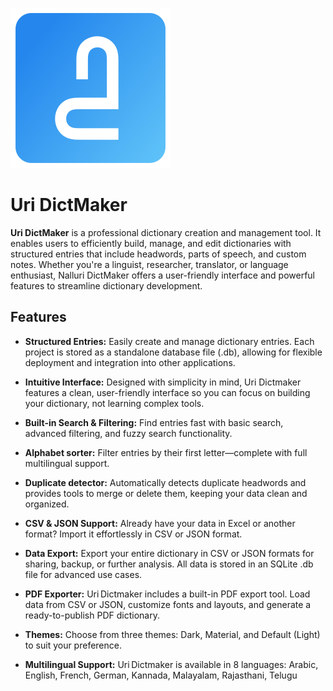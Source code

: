 ![App Icon](https://github.com/projectpacha/uri/blob/main/icons/app_icon.png)

# Uri DictMaker

**Uri DictMaker** is a professional dictionary creation and management tool. It enables users to efficiently build, manage, and edit dictionaries with structured entries that include headwords, parts of speech, and custom notes. Whether you're a linguist, researcher, translator, or language enthusiast, Nalluri DictMaker offers a user-friendly interface and powerful features to streamline dictionary development.

## Features

- **Structured Entries:** Easily create and manage dictionary entries. Each project is stored as a standalone database file (.db), allowing for flexible deployment and integration into other applications.

- **Intuitive Interface:** Designed with simplicity in mind, Uri Dictmaker features a clean, user-friendly interface so you can focus on building your dictionary, not learning complex tools.

- **Built-in Search & Filtering:** Find entries fast with basic search, advanced filtering, and fuzzy search functionality.

- **Alphabet sorter:** Filter entries by their first letter—complete with full multilingual support.

- **Duplicate detector:** Automatically detects duplicate headwords and provides tools to merge or delete them, keeping your data clean and organized.

- **CSV & JSON Support:** Already have your data in Excel or another format? Import it effortlessly in CSV or JSON format.

- **Data Export:** Export your entire dictionary in CSV or JSON formats for sharing, backup, or further analysis. All data is stored in an SQLite .db file for advanced use cases.

- **PDF Exporter:** Uri Dictmaker includes a built-in PDF export tool. Load data from CSV or JSON, customize fonts and layouts, and generate a ready-to-publish PDF dictionary.

- **Themes:** Choose from three themes: Dark, Material, and Default (Light) to suit your preference.

- **Multilingual Support:** Uri Dictmaker is available in 8 languages:
Arabic, English, French, German, Kannada, Malayalam, Rajasthani, Telugu


